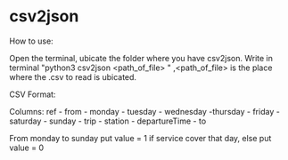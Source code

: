 # csv2json

How to use: 

Open the terminal, ubicate the folder where you have csv2json. Write in 
terminal "python3 csv2json <path_of_file> " ,<path_of_file> is the place where the .csv to read is ubicated. 

CSV Format: 

Columns: ref - from - monday - tuesday - wednesday -thursday - friday - saturday - sunday - trip - station - departureTime - to 

From monday to sunday put value = 1 if service cover that day, else put value = 0

 
